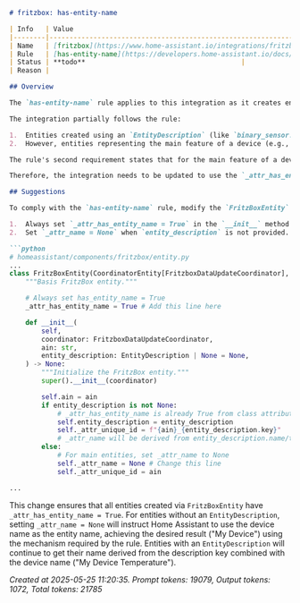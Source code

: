 ```markdown
# fritzbox: has-entity-name

| Info   | Value                                                                    |
|--------|--------------------------------------------------------------------------|
| Name   | [fritzbox](https://www.home-assistant.io/integrations/fritzbox/) |
| Rule   | [has-entity-name](https://developers.home-assistant.io/docs/core/integration-quality-scale/rules/has-entity-name)                                                     |
| Status | **todo**                                       |
| Reason |                                                                          |

## Overview

The `has-entity-name` rule applies to this integration as it creates entities that represent devices and their features. The rule requires that entities use the `_attr_has_entity_name = True` attribute to improve naming consistency.

The integration partially follows the rule:

1.  Entities created using an `EntityDescription` (like `binary_sensor.py` and `sensor.py`) correctly inherit `_attr_has_entity_name = True` from the base class `FritzBoxEntity` when an `entity_description` is provided during initialization. Their names are correctly formed using the device name and the entity description's name/translation key. This aligns with the rule's first requirement.
2.  However, entities representing the main feature of a device (e.g., `switch`, `cover`, `light`) and template entities (`button`) do **not** provide an `entity_description` when initializing the `FritzBoxEntity` base class (e.g., `FritzboxSwitch(coordinator, ain)` in `switch.py`, `FritzboxCover(coordinator, ain)` in `cover.py`, `FritzboxLight(coordinator, ain)` in `light.py`, `FritzBoxTemplate(coordinator, ain)` in `button.py`). In this case, the `FritzBoxEntity` base class (in `entity.py`) sets `self._attr_name = self.data.name` and does **not** explicitly set `self._attr_has_entity_name = True` (it defaults to `False`).

The rule's second requirement states that for the main feature of a device, `_attr_has_entity_name` should be `True` and `_attr_name` should be `None`. The integration currently achieves the desired entity naming outcome (just the device name) for these main entities by setting `_attr_name = self.data.name` while `_attr_has_entity_name` is `False`. This contradicts the required mechanism laid out by the rule.

Therefore, the integration needs to be updated to use the `_attr_has_entity_name = True` and `_attr_name = None` pattern for entities representing the main device feature.

## Suggestions

To comply with the `has-entity-name` rule, modify the `FritzBoxEntity` base class in `homeassistant/components/fritzbox/entity.py` as follows:

1.  Always set `_attr_has_entity_name = True` in the `__init__` method.
2.  Set `_attr_name = None` when `entity_description` is not provided.

```python
# homeassistant/components/fritzbox/entity.py
...
class FritzBoxEntity(CoordinatorEntity[FritzboxDataUpdateCoordinator], ABC):
    """Basis FritzBox entity."""

    # Always set has_entity_name = True
    _attr_has_entity_name = True # Add this line here

    def __init__(
        self,
        coordinator: FritzboxDataUpdateCoordinator,
        ain: str,
        entity_description: EntityDescription | None = None,
    ) -> None:
        """Initialize the FritzBox entity."""
        super().__init__(coordinator)

        self.ain = ain
        if entity_description is not None:
            # _attr_has_entity_name is already True from class attribute
            self.entity_description = entity_description
            self._attr_unique_id = f"{ain}_{entity_description.key}"
            # _attr_name will be derived from entity_description.name/translation_key
        else:
            # For main entities, set _attr_name to None
            self._attr_name = None # Change this line
            self._attr_unique_id = ain

...
```

This change ensures that all entities created via `FritzBoxEntity` have `_attr_has_entity_name = True`. For entities without an `EntityDescription`, setting `_attr_name = None` will instruct Home Assistant to use the device name as the entity name, achieving the desired result ("My Device") using the mechanism required by the rule. Entities with an `EntityDescription` will continue to get their name derived from the description key combined with the device name ("My Device Temperature").

_Created at 2025-05-25 11:20:35. Prompt tokens: 19079, Output tokens: 1072, Total tokens: 21785_
